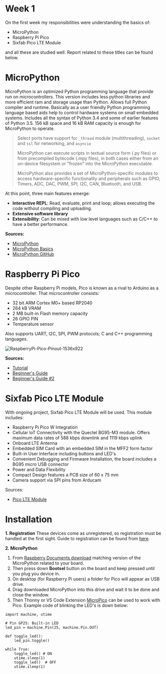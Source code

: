 # Week 1

On the first week my responsibilities were understanding the basics of:
-   MicroPython
-   Raspberry Pi Pico
-   Sixfab Pico LTE Module

and all these are studied well. Report related to these titles can be found below.


# MicroPython
MicroPython is an optimized Python programming language that provide run on microcontrollers. This version includes less python libraries and more efficient ram and storage usage than Python. Allows full Python compiler and runtime. Basically as a user friendly Python programming language based aids help to control hardware systems on small embedded systems. Includes all the syntax of Python 3.4 and some of earlier features of Python 3.5. 156 kB space and 16 kB RAM capacity is enough for MicroPython to operate.

> Select ports have support for `_thread` module (multithreading), `socket` and `ssl` for networking, and `asyncio`
>
> MicroPython can execute scripts in textual source form (.py files) or from precompiled bytecode (.mpy files), in both cases either from an on-device filesystem or "frozen" into the MicroPython executable.
> 
> MicroPython also provides a set of MicroPython-specific modules to access hardware-specific functionality and peripherals such as GPIO, Timers, ADC, DAC, PWM, SPI, I2C, CAN, Bluetooth, and USB.

At this point, three main features emerge:

 - **Interactive REPL**: Read, evaluate, print and loop; allows executing the code without compiling and uploading.
 - **Extensive software library**
 - **Extensibility**: Can be mixed with low level languages such as C/C++ to have a better performance.

**Sources:**
 - [MicroPython](https://micropython.org/)
 - [MicroPython Basics](https://www.digikey.com/en/maker/projects/micropython-basics-what-is-micropython/1f60afd88e6b44c0beb0784063f664fc)
 - [MicroPython GitHub](https://github.com/micropython/micropython)


# Raspberry Pi Pico
Despite other Raspberry Pi models, Pico is known as a rival to Arduino as a microcontroller. That microcontroller consists:

 - 32 bit ARM Cortex M0+ based RP2040 
 - 264 kB VRAM
 - 2 MB built-in Flash memory capacity
 - 26 GPIO PIN
 - Temperature sensor

Also supports UART, I2C, SPI, PWM protocols; C and C++ programming languages.

![RaspberryPi-Pico-Pinout-1536x922](https://github.com/mnyilmaz/Embedded-Linux/assets/68549106/d08d4e1a-7197-4370-bda5-b8af237ea154)

**Sources:**
 - [Tutorial](https://randomnerdtutorials.com/raspberry-pi-pico-vs-code-micropython/#:~:text=If%20you%20like%20to%20program,simpler%20IDEs%2C%20like%20Thonny%20IDE.)
 - [Beginner's Guide](https://maker.robotistan.com/raspberry-pi-pico/)
 - [Beginner's Guide #2](https://omerfarukyildiz.com/raspberry-pi-pico-nedir/)


# Sixfab Pico LTE Module
With ongoing project,  Sixfab Pico LTE Module will be used. This module includes:

-   Raspberry Pi Pico W Integration
-   Cellular IoT Connectivity with the Quectel BG95-M3 module. Offers maximum data rates of 588 kbps downlink and 1119 kbps uplink
-   Onboard LTE Antenna
-   Embedded SIM Card with an embedded SIM in the MFF2 form factor
-   Built-in User Interface including buttons and LED's
-   Convenient Debugging and Firmware Installation, the board includes a BG95 micro USB connector
-   Power and Data Flexibility
-   Compact Design features a PCB size of 60 x 75 mm
-   Camera support via SPI pins from Arducam

Sources:

 - [Pico LTE Module](https://docs.sixfab.com/docs/sixfab-pico-lte-introduction)


# Installation
**1. Registration**
These devices come as unregistered, so registration must be handled at the first sight. Guide to registration can be found from [here](https://docs.sixfab.com/docs/sixfab-pico-lte-getting-started).

**2. MicroPython**
1. From [Raspberry Documents download](https://www.raspberrypi.com/documentation/microcontrollers/micropython.html) matching version of the MicroPython related to your board. 
2. Then press down **Bootsel** button on the board and keep pressed until you plug you device in. 
3. On desktop (for Raspberry Pi users) a folder for Pico will appear as USB drive. 
4. Drag downloaded MicroPython into this drive and wait it to be done and close the window. 
5. Then Thonny or VS Code Extension [MicroPico](https://github.com/paulober/MicroPico?tab=readme-ov-file#requirements) can be used to work with Pico. Example code of blinking the LED's is down below:

```
import machine, utime

# Pin GP25: Built-in LED
led_pin = machine.Pin(25, machine.Pin.OUT)

def toggle_led():
    led_pin.toggle()

while True:
    toggle_led() # ON
    utime.sleep(1)
    toggle_led()  # OFF
    utime.sleep(1)
```

